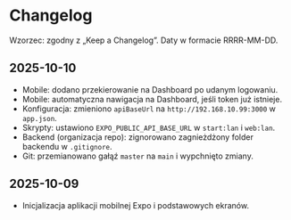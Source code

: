 # Changelog

Wzorzec: zgodny z „Keep a Changelog”. Daty w formacie RRRR-MM-DD.

## 2025-10-10
- Mobile: dodano przekierowanie na Dashboard po udanym logowaniu.
- Mobile: automatyczna nawigacja na Dashboard, jeśli token już istnieje.
- Konfiguracja: zmieniono `apiBaseUrl` na `http://192.168.10.99:3000` w `app.json`.
- Skrypty: ustawiono `EXPO_PUBLIC_API_BASE_URL` w `start:lan` i `web:lan`.
- Backend (organizacja repo): zignorowano zagnieżdżony folder backendu w `.gitignore`.
- Git: przemianowano gałąź `master` na `main` i wypchnięto zmiany.

## 2025-10-09
- Inicjalizacja aplikacji mobilnej Expo i podstawowych ekranów.